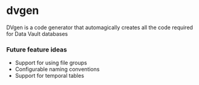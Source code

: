 # dvgen
DVgen is a code generator that automagically creates all the code required for Data Vault databases

### Future feature ideas
- Support for using file groups
- Configurable naming conventions
- Support for temporal tables
